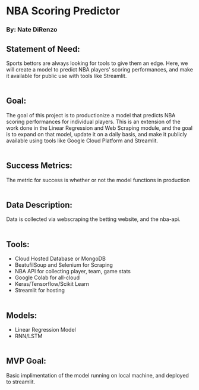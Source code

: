 # NBA Scoring Predictor #
### By: Nate DiRenzo 

## Statement of Need:
Sports bettors are always looking for tools to give them an edge. Here, we will create a model to predict NBA players' scoring performances, and make it available for public use with tools like Streamlit.
<br></br>
## Goal:
The goal of this project is to productionize a model that predicts NBA scoring performances for individual players. This is an extension of the work done in the Linear Regression and Web Scraping module, and the goal is to expand on that model, update it on a daily basis, and make it publicly available using tools like Google Cloud Platform and Streamlit.
<br></br>
## Success Metrics:
The metric for success is whether or not the model functions in production 
<br></br>
## Data Description:
Data is collected via webscraping the betting website, and the nba-api.
<br></br>
## Tools:
- Cloud Hosted Database or MongoDB
- BeatufilSoup and Selenium for Scraping
- NBA API for collecting player, team, game stats
- Google Colab for all-cloud
- Keras/Tensorflow/Scikit Learn
- Streamlit for hosting
<br></br>
## Models:
- Linear Regression Model
- RNN/LSTM
<br></br>
## MVP Goal:
Basic implimentation of the model running on local machine, and deployed to streamlit.